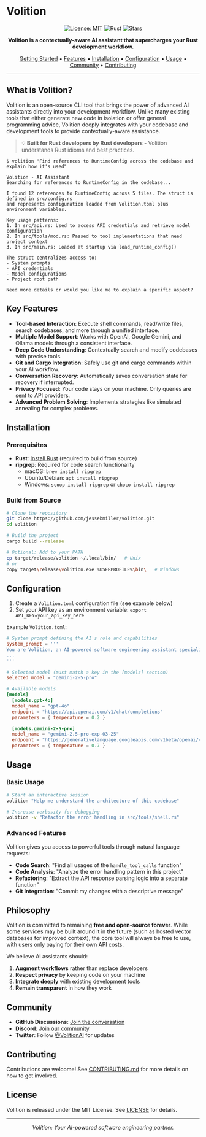 # Volition

<div align="center">

[![License: MIT](https://img.shields.io/badge/License-MIT-blue.svg)](https://opensource.org/licenses/MIT)
![Rust](https://img.shields.io/badge/rust-stable-orange.svg)
[![Stars](https://img.shields.io/github/stars/jessebmiller/volition?style=social)](https://github.com/jessebmiller/volition/stargazers)

**Volition is a contextually-aware AI assistant that supercharges your Rust development workflow.**

[Getting Started](#getting-started) •
[Features](#key-features) •
[Installation](#installation) •
[Configuration](#configuration) •
[Usage](#usage) •
[Community](#community) •
[Contributing](#contributing)

</div>

---

## What is Volition?

Volition is an open-source CLI tool that brings the power of advanced AI assistants directly into your development workflow. Unlike many existing tools that either generate new code in isolation or offer general programming advice, Volition deeply integrates with your codebase and development tools to provide contextually-aware assistance.

> 💡 **Built for Rust developers by Rust developers** - Volition understands Rust idioms and best practices.

```ignore
$ volition "Find references to RuntimeConfig across the codebase and explain how it's used"

Volition - AI Assistant
Searching for references to RuntimeConfig in the codebase...

I found 12 references to RuntimeConfig across 5 files. The struct is defined in src/config.rs
and represents configuration loaded from Volition.toml plus environment variables.

Key usage patterns:
1. In src/api.rs: Used to access API credentials and retrieve model configuration
2. In src/tools/mod.rs: Passed to tool implementations that need project context
3. In src/main.rs: Loaded at startup via load_runtime_config()

The struct centralizes access to:
- System prompts
- API credentials
- Model configurations
- Project root path

Need more details or would you like me to explain a specific aspect?
```

## Key Features

- **Tool-based Interaction**: Execute shell commands, read/write files, search codebases, and more through a unified interface.
- **Multiple Model Support**: Works with OpenAI, Google Gemini, and Ollama models through a consistent interface.
- **Deep Code Understanding**: Contextually search and modify codebases with precise tools.
- **Git and Cargo Integration**: Safely use git and cargo commands within your AI workflow.
- **Conversation Recovery**: Automatically saves conversation state for recovery if interrupted.
- **Privacy Focused**: Your code stays on your machine. Only queries are sent to API providers.
- **Advanced Problem Solving**: Implements strategies like simulated annealing for complex problems.

## Installation

### Prerequisites

- **Rust**: [Install Rust](https://www.rust-lang.org/tools/install) (required to build from source)
- **ripgrep**: Required for code search functionality
  - macOS: `brew install ripgrep`
  - Ubuntu/Debian: `apt install ripgrep`
  - Windows: `scoop install ripgrep` or `choco install ripgrep`

### Build from Source

```bash
# Clone the repository
git clone https://github.com/jessebmiller/volition.git
cd volition

# Build the project
cargo build --release

# Optional: Add to your PATH
cp target/release/volition ~/.local/bin/   # Unix
# or
copy target\release\volition.exe %USERPROFILE%\bin\   # Windows
```

## Configuration

1. Create a `Volition.toml` configuration file (see example below)
2. Set your API key as an environment variable: `export API_KEY=your_api_key_here`

Example `Volition.toml`:

```toml
# System prompt defining the AI's role and capabilities
system_prompt = '''
You are Volition, an AI-powered software engineering assistant specializing in code analysis, refactoring, and product engineering.
...
'''

# Selected model (must match a key in the [models] section)
selected_model = "gemini-2-5-pro"

# Available models
[models]
  [models.gpt-4o]
  model_name = "gpt-4o"
  endpoint = "https://api.openai.com/v1/chat/completions"
  parameters = { temperature = 0.2 }

  [models.gemini-2-5-pro]
  model_name = "gemini-2.5-pro-exp-03-25"
  endpoint = "https://generativelanguage.googleapis.com/v1beta/openai/chat/completions"
  parameters = { temperature = 0.7 }
```

## Usage

### Basic Usage

```bash
# Start an interactive session
volition "Help me understand the architecture of this codebase"

# Increase verbosity for debugging
volition -v "Refactor the error handling in src/tools/shell.rs"
```

### Advanced Features

Volition gives you access to powerful tools through natural language requests:

- **Code Search**: "Find all usages of the `handle_tool_calls` function"
- **Code Analysis**: "Analyze the error handling pattern in this project"
- **Refactoring**: "Extract the API response parsing logic into a separate function"
- **Git Integration**: "Commit my changes with a descriptive message"

## Philosophy

Volition is committed to remaining **free and open-source forever**. While some services may be built around it in the future (such as hosted vector databases for improved context), the core tool will always be free to use, with users only paying for their own API costs.

We believe AI assistants should:
1. **Augment workflows** rather than replace developers
2. **Respect privacy** by keeping code on your machine
3. **Integrate deeply** with existing development tools
4. **Remain transparent** in how they work

## Community

- **GitHub Discussions**: [Join the conversation](https://github.com/jessebmiller/volition/discussions)
- **Discord**: [Join our community](https://discord.gg/example)
- **Twitter**: Follow [@VolitionAI](https://twitter.com/example) for updates

## Contributing

Contributions are welcome! See [CONTRIBUTING.md](CONTRIBUTING.md) for more details on how to get involved.

## License

Volition is released under the MIT License. See [LICENSE](LICENSE) for details.

---

<div align="center">
<i>Volition: Your AI-powered software engineering partner.</i>
</div>
